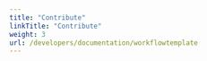 ```yaml
---
title: "Contribute"
linkTitle: "Contribute"
weight: 3
url: /developers/documentation/workflowtemplate
---
```

